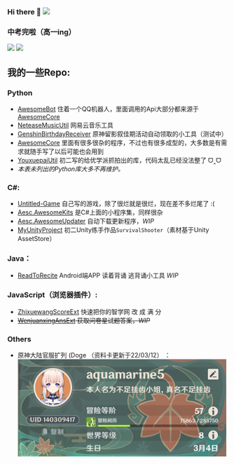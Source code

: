 ### Hi there 👋     ![](https://visitor-badge.glitch.me/badge?page_id=awesomehhhhh)

### 中考完啦（高一ing）<!--（高中疫情封校只封住宿生不封走读生是吧 无语）（又封一周nmsl **Updated on 03/24**）(已经准备好扫墓了 **Updated on 03/31**)-->
![](https://github-readme-stats.vercel.app/api?username=aquamarine5&show_icons=true&icon_color=CE1D2D&text_color=718096&bg_color=ffffff,ffffff,ffffff,ffffff,7FFFD4&count_private=true)
![](https://github-readme-stats-anuraghazra1.vercel.app/api/top-langs/?username=aquamarine5&layout=compact&hide=HLSL,ShaderLab&bg_color=ffffff,ffffff,ffffff,ffffff,7FFFD4&cache_seconds=2888)
## 我的一些Repo: 
### Python
- [AwesomeBot](https://github.com/aquamarine5/AwesomeBot) 住着一个QQ机器人，里面调用的Api大部分都来源于[AwesomeCore](AwesomeCore)
- [NeteaseMusicUtil](https://github.com/aquamarine5/NeteaseMusicUtil) 网易云音乐工具
- [GenshinBirthdayReceiver](https://github.com/aquamarine5/GenshinBirthdayReceiver) 原神留影叙佳期活动自动领取的小工具（测试中）
- [AwesomeCore](https://github.com/aquamarine5/AwesomeCore) 里面有很多很杂的程序，不过也有很多成型的，大多数是有需求就随手写了以后可能也会用到
- [YouxuepaiUtil](https://github.com/aquamarine5/YouxuepaiUtil) 初二写的给优学派抓拍出的库，代码太乱已经没法整了 ᗜ‸ᗜ
- *本表未列出的Python库大多不再维护。*
### C#:
- [Untitled-Game](https://github.com/aquamarine5/Untitled-Game) 自己写的游戏，除了很烂就是很烂，现在差不多烂尾了 :(
- [Aesc.AwesomeKits](https://github.com/aquamarine5/Aesc.AwesomeKits) 是C#上面的小程序集，同样很杂
- [Aesc.AwesomeUpdater](https://github.com/aquamarine5/Aesc.AwesomeUpdater) 自动下载更新程序，*WIP*
- [MyUnityProject](https://github.com/aquamarine5/MyUnityProject) 初二Unity练手作品`SurvivalShooter`（素材基于Unity AssetStore）
### Java：
- [ReadToRecite](https://github.com/aquamarine5/ReadToRecite) Android端APP 读着背诵 逃背诵小工具 *WIP*
### JavaScript（浏览器插件）:
- [ZhixuewangScoreExt](https://github.com/aquamarine5/ZhixuewangScoreExt) 快速把你的智学网 改 成 满 分
- <del>[WenjuanxingAnsExt](https://github.com/aquamarine5/WenjuanxingAnsExt) 获取问卷星试题答案，*WIP*</del>  
### Others
- 原神大陆官服扩列 (Doge （资料卡更新于22/03/12） ：  
![GenshinImpactUserinfo.png](https://github.com/aquamarine5/aquamarine5/blob/main/Genshin_Screenshot_3_12.png)
